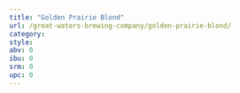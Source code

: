 ```yaml
---
title: "Golden Prairie Blond"
url: /great-waters-brewing-company/golden-prairie-blond/
category: 
style: 
abv: 0
ibu: 0
srm: 0
upc: 0
---
```


